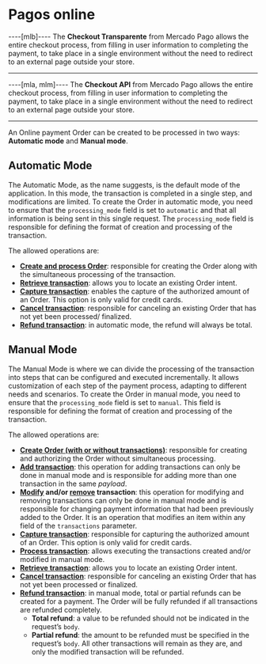 # Pagos online

----[mlb]----
The **Checkout Transparente** from Mercado Pago allows the entire checkout process, from filling in user information to completing the payment, to take place in a single environment without the need to redirect to an external page outside your store.

------------
----[mla, mlm]----
The **Checkout API** from Mercado Pago allows the entire checkout process, from filling in user information to completing the payment, to take place in a single environment without the need to redirect to an external page outside your store.

------------

An Online payment Order can be created to be processed in two ways: **Automatic mode** and **Manual mode**.

## Automatic Mode

The Automatic Mode, as the name suggests, is the default mode of the application. In this mode, the transaction is completed in a single step, and modifications are limited. To create the Order in automatic mode, you need to ensure that the `processing_mode` field is set to `automatic` and that all information is being sent in this single request. The `processing_mode` field is responsible for defining the format of creation and processing of the transaction.

The allowed operations are:

- [**Create and process Order**](/development/en/reference/order/online-payments/create/post): responsible for creating the Order along with the simultaneous processing of the transaction.
- [**Retrieve transaction**](/development/en/reference/order/online-payments/get-order/get): allows you to locate an existing Order intent.
- [**Capture transaction**](/development/en/reference/order/online-payments/capture/delete): enables the capture of the authorized amount of an Order. This option is only valid for credit cards.
- [**Cancel transaction**](/development/en/reference/order/online-payments/cancel-order/post): responsible for canceling an existing Order that has not yet been processed/ finalized.
- [**Refund transaction**](/development/en/reference/order/online-payments/refund/post): in automatic mode, the refund will always be total.

## Manual Mode

The Manual Mode is where we can divide the processing of the transaction into steps that can be configured and executed incrementally. It allows customization of each step of the payment process, adapting to different needs and scenarios. To create the Order in manual mode, you need to ensure that the `processing_mode` field is set to `manual`. This field is responsible for defining the format of creation and processing of the transaction.

The allowed operations are:

- [**Create Order (with or without transactions)**](/development/en/reference/order/online-payments/create/post): responsible for creating and authorizing the Order without simultaneous processing.
- [**Add transaction**](/development/en/reference/order/online-payments/add-transaction/post): this operation for adding transactions can only be done in manual mode and is responsible for adding more than one transaction in the same _payload_.
- **[Modify](/development/en/reference/order/online-payments/update-transaction/patch) and/or [remove](/development/en/reference/order/online-payments/delete-transaction/delete) transaction**: this operation for modifying and removing transactions can only be done in manual mode and is responsible for changing payment information that had been previously added to the Order. It is an operation that modifies an item within any field of the `transactions` parameter.
- [**Capture transaction**](/development/en/reference/order/online-payments/capture/delete): responsible for capturing the authorized amount of an Order. This option is only valid for credit cards.
- [**Process transaction**](/development/en/reference/order/online/process-order/post): allows executing the transactions created and/or modified in manual mode.
- [**Retrieve transaction**](/development/en/reference/order/online-payments/get-order/get): allows you to locate an existing Order intent.
- [**Cancel transaction**](/development/en/reference/order/online-payments/cancel-order/post): responsible for canceling an existing Order that has not yet been processed or finalized.
- [**Refund transaction**](/development/en/reference/order/online-payments/refund/post): in manual mode, total or partial refunds can be created for a payment. The Order will be fully refunded if all transactions are refunded completely.
   - **Total refund**: a value to be refunded should not be indicated in the request’s `body`.
   - **Partial refund**: the amount to be refunded must be specified in the request’s `body`. All other transactions will remain as they are, and only the modified transaction will be refunded.   